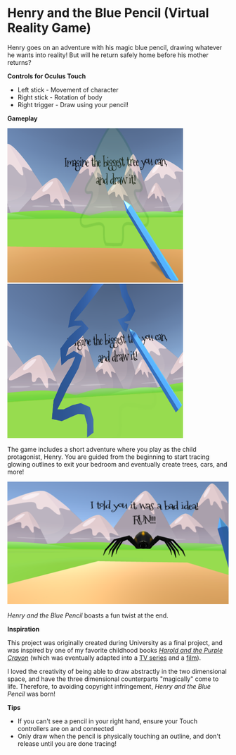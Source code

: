 # Henry and the Blue Pencil (Virtual Reality Game)

Henry goes on an adventure with his magic blue pencil, drawing whatever he wants into reality! But will he return safely home before his mother returns?

**Controls for Oculus Touch**

- Left stick - Movement of character
- Right stick - Rotation of body
- Right trigger - Draw using your pencil!

**Gameplay**

<img src="Assets/Screenshots/Tree.png" title="Guides in game!" width="400px" height="350px"> <img src="Assets/Screenshots/Tree active.png" title="Trace freely!" width="400px" height="350px">

The game includes a short adventure where you play as the child protagonist, Henry. You are guided from the beginning to start tracing glowing outlines to exit your bedroom and eventually create trees, cars, and more!

<img src="Assets/Screenshots/Run.png" title="Draw at your own risk!">

*Henry and the Blue Pencil* boasts a fun twist at the end.

**Inspiration**

This project was originally created during University as a final project, and was inspired by one of my favorite childhood books [*Harold and the Purple Crayon*](https://en.wikipedia.org/wiki/Harold_and_the_Purple_Crayon) (which was eventually adapted into a [TV series](https://www.imdb.com/title/tt0283735/) and a [film](https://www.imdb.com/title/tt1219760/)).

I loved the creativity of being able to draw abstractly in the two dimensional space, and have the three dimensional counterparts "magically" come to life. Therefore, to avoiding copyright infringement, *Henry and the Blue Pencil* was born!

**Tips**

- If you can't see a pencil in your right hand, ensure your Touch controllers are on and connected
- Only draw when the pencil is physically touching an outline, and don't release until you are done tracing!
